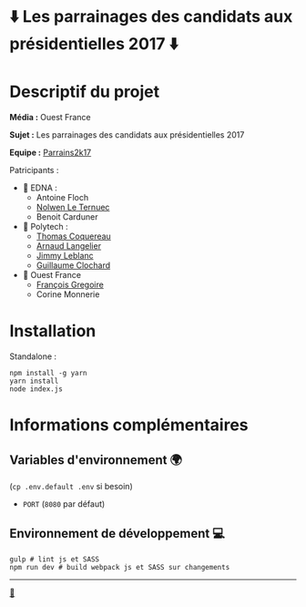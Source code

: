 ⬇️ Les parrainages des candidats aux présidentielles 2017 ⬇️
======================================================

# Descriptif du projet

**Média :** Ouest France

**Sujet :** Les parrainages des candidats aux présidentielles 2017

**Equipe :** [Parrains2k17](http://twitter.com/parrains2k17)

Patricipants :

- 🎨 EDNA :
    - Antoine Floch
    - [Nolwen Le Ternuec](http://twitter.com/LeTernuecNolwen)
    - Benoit Carduner
- 🤖 Polytech :
    - [Thomas Coquereau](http://twitter.com/TCoquereau)
    - [Arnaud Langelier](http://twitter.com/Arnaud_Lange)
    - [Jimmy Leblanc](http://twitter.com/jimmyleblanc_)
    - [Guillaume Clochard](http://twitter.com/GuillaumeWuip)
- 🎤 Ouest France
    - [François Gregoire](http://twitter.com/f_gregoire)
    - Corine Monnerie

# Installation

Standalone :

```
npm install -g yarn
yarn install
node index.js
```

# Informations complémentaires

## Variables d'environnement 🌍
(`cp .env.default .env` si besoin)

- `PORT` (`8080` par défaut)

## Environnement de développement 💻

```
gulp # lint js et SASS
npm run dev # build webpack js et SASS sur changements
```

---

[🌌](https://www.youtube.com/watch?v=feA64wXhbjo)

